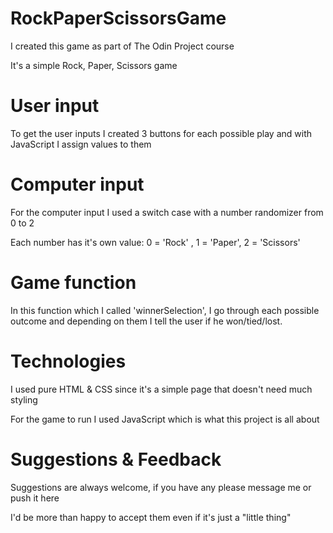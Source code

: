 # RockPaperScissorsGame

I created this game as part of The Odin Project course

It's a simple Rock, Paper, Scissors game

# User input

To get the user inputs I created 3 buttons for each possible play and with JavaScript I assign values to them

# Computer input

For the computer input I used a switch case with a number randomizer from 0 to 2

Each number has it's own value: 0 = 'Rock' , 1 = 'Paper', 2 = 'Scissors'

# Game function

In this function which I called 'winnerSelection', I go through each possible outcome and depending on them I tell the user if he won/tied/lost.

# Technologies

I used pure HTML & CSS since it's a simple page that doesn't need much styling

For the game to run I used JavaScript which is what this project is all about

# Suggestions & Feedback

Suggestions are always welcome, if you have any please message me or push it here

I'd be more than happy to accept them even if it's just a "little thing"
